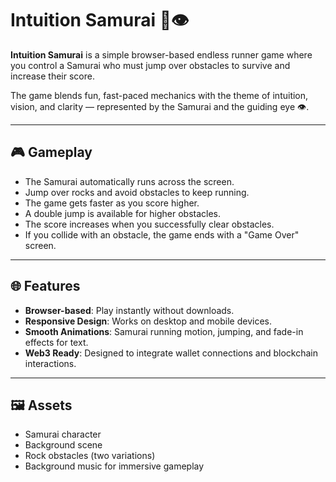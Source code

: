 # Intuition Samurai 🥷👁️

**Intuition Samurai** is a simple browser-based endless runner game where you control a Samurai who must jump over obstacles to survive and increase their score.  

The game blends fun, fast-paced mechanics with the theme of intuition, vision, and clarity — represented by the Samurai and the guiding eye 👁️.  

---

## 🎮 Gameplay
- The Samurai automatically runs across the screen.  
- Jump over rocks and avoid obstacles to keep running.  
- The game gets faster as you score higher.  
- A double jump is available for higher obstacles.  
- The score increases when you successfully clear obstacles.  
- If you collide with an obstacle, the game ends with a "Game Over" screen.  

---

## 🌐 Features
- **Browser-based**: Play instantly without downloads.  
- **Responsive Design**: Works on desktop and mobile devices.  
- **Smooth Animations**: Samurai running motion, jumping, and fade-in effects for text.  
- **Web3 Ready**: Designed to integrate wallet connections and blockchain interactions.  

---

## 🖼️ Assets
- Samurai character  
- Background scene  
- Rock obstacles (two variations)  
- Background music for immersive gameplay  

